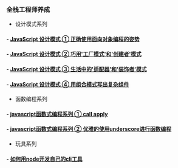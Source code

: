 ### 全栈工程师养成




 

 

- 设计模式系列

#### - [JavaScript 设计模式 ①  正确使用面向对象编程的姿势](https://github.com/pkwenda/blog/issues/1)
#### - [JavaScript 设计模式 ②  巧用'工厂模式'和'创建者'模式](https://github.com/pkwenda/blog/issues/2)
#### - [JavaScript 设计模式 ③  生活中的'适配器'和'装饰者'模式](https://github.com/pkwenda/blog/issues/3)
#### - [JavaScript 设计模式 ④  用组合模式写出复杂组件](https://github.com/pkwenda/blog/issues/4)

-  函数编程系列


#### - [javascript函数式编程系列 ① call apply](https://github.com/pkwenda/blog/issues/5)
#### - [javascript函数式编程系列 ② 优雅的使用underscore进行函数编程](https://github.com/pkwenda/blog/issues/6)

- 玩具系列

#### - [如何用node开发自己的cli工具](https://github.com/pkwenda/blog/issues/7)
 
  
  
